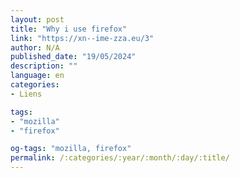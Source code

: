 ```yaml
---
layout: post
title: "Why i use firefox"
link: "https://xn--ime-zza.eu/3"
author: N/A
published_date: "19/05/2024"
description: ""
language: en
categories:
- Liens

tags:
- "mozilla"
- "firefox"

og-tags: "mozilla, firefox"
permalink: /:categories/:year/:month/:day/:title/
---
```

